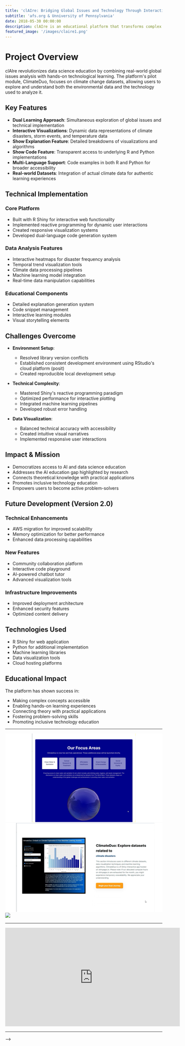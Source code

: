 ```yaml
---
title: 'clAIre: Bridging Global Issues and Technology Through Interactive Learning'
subtitle: 'afs.org & Unniversity of Pennsylvania'
date: 2018-05-30 00:00:00
description: clAIre is an educational platform that transforms complex data science and machine learning concepts into accessible, interactive learning experiences. Through its pilot module ClimateDuo, users explore climate change data while learning practical coding and analysis skills in R and Python.
featured_image: '/images/claire1.png'
---
```


# Project Overview
clAIre revolutionizes data science education by combining real-world global issues analysis with hands-on technological learning. The platform's pilot module, ClimateDuo, focuses on climate change datasets, allowing users to explore and understand both the environmental data and the technology used to analyze it.

## Key Features
- **Dual Learning Approach**: Simultaneous exploration of global issues and technical implementation
- **Interactive Visualizations**: Dynamic data representations of climate disasters, storm events, and temperature data
- **Show Explanation Feature**: Detailed breakdowns of visualizations and algorithms
- **Show Code Feature**: Transparent access to underlying R and Python implementations
- **Multi-Language Support**: Code examples in both R and Python for broader accessibility
- **Real-world Datasets**: Integration of actual climate data for authentic learning experiences

## Technical Implementation
### Core Platform
- Built with R Shiny for interactive web functionality
- Implemented reactive programming for dynamic user interactions
- Created responsive visualization systems
- Developed dual-language code generation system

### Data Analysis Features
- Interactive heatmaps for disaster frequency analysis
- Temporal trend visualization tools
- Climate data processing pipelines
- Machine learning model integration
- Real-time data manipulation capabilities

### Educational Components
- Detailed explanation generation system
- Code snippet management
- Interactive learning modules
- Visual storytelling elements

## Challenges Overcome
- **Environment Setup**: 
  - Resolved library version conflicts
  - Established consistent development environment using RStudio's cloud platform (posit)
  - Created reproducible local development setup

- **Technical Complexity**:
  - Mastered Shiny's reactive programming paradigm
  - Optimized performance for interactive plotting
  - Integrated machine learning pipelines
  - Developed robust error handling

- **Data Visualization**:
  - Balanced technical accuracy with accessibility
  - Created intuitive visual narratives
  - Implemented responsive user interactions

## Impact & Mission
- Democratizes access to AI and data science education
- Addresses the AI education gap highlighted by research
- Connects theoretical knowledge with practical applications
- Promotes inclusive technology education
- Empowers users to become active problem-solvers

## Future Development (Version 2.0)
### Technical Enhancements
- AWS migration for improved scalability
- Memory optimization for better performance
- Enhanced data processing capabilities

### New Features
- Community collaboration platform
- Interactive code playground
- AI-powered chatbot tutor
- Advanced visualization tools

### Infrastructure Improvements
- Improved deployment architecture
- Enhanced security features
- Optimized content delivery

## Technologies Used
- R Shiny for web application
- Python for additional implementation
- Machine learning libraries
- Data visualization tools
- Cloud hosting platforms

## Educational Impact
The platform has shown success in:
- Making complex concepts accessible
- Enabling hands-on learning experiences
- Connecting theory with practical applications
- Fostering problem-solving skills
- Promoting inclusive technology education


---


<div class="gallery" data-columns="1">
	<img src="/images/claire1.png">
	<img src="/images/claire2.png">
	<img src="/images/r2.jpg">
</div>


---


<iframe width="560" height="315" src="https://www.youtube.com/embed/pdRBp6AnNCw" frameborder="0" allow="accelerometer; autoplay; clipboard-write; encrypted-media; gyroscope; picture-in-picture" allowfullscreen></iframe>


---
-->

